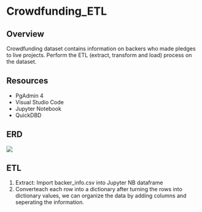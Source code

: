 # Crowdfunding_ETL


## Overview
Crowdfunding dataset contains information on backers who made pledges to live projects. Perform the ETL (extract, transform and load) process on the dataset.

## Resources

* PgAdmin 4
* Visual Studio Code
* Jupyter Notebook
* QuickDBD

## ERD
![](crowdfunding_db_relationships.png)

## ETL
1.  Extract: Import backer_info.csv into Jupyter NB dataframe
2.  Converteach each row into a dictionary after turning the rows into dictionary values, we can organize the data by adding columns and seperating the information.
```
